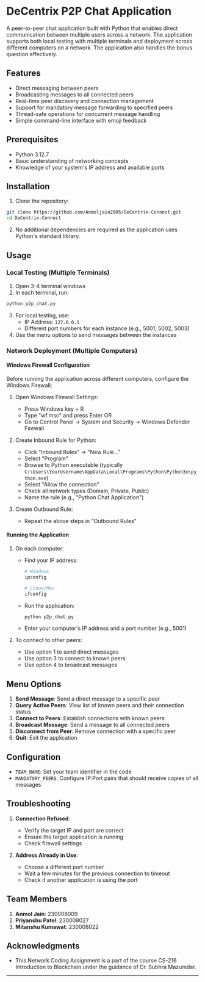 # DeCentrix P2P Chat Application

A peer-to-peer chat application built with Python that enables direct communication between multiple users across a network. The application supports both local testing with multiple terminals and deployment across different computers on a network. The application also handles the bonus question effectively.

## Features

- Direct messaging between peers
- Broadcasting messages to all connected peers
- Real-time peer discovery and connection management
- Support for mandatory message forwarding to specified peers
- Thread-safe operations for concurrent message handling
- Simple command-line interface with emoji feedback

## Prerequisites

- Python 3.12.7
- Basic understanding of networking concepts
- Knowledge of your system's IP address and available ports

## Installation

1. Clone the repository:
```bash
git clone https://github.com/Anmoljain2005/DeCentrix-Connect.git
cd DeCentrix-Connect
```

2. No additional dependencies are required as the application uses Python's standard library.

## Usage

### Local Testing (Multiple Terminals)

1. Open 3-4 terminal windows
2. In each terminal, run:
```bash
python p2p_chat.py
```
3. For local testing, use:
   - IP Address: `127.0.0.1`
   - Different port numbers for each instance (e.g., 5001, 5002, 5003)
4. Use the menu options to send messages between the instances

### Network Deployment (Multiple Computers)

#### Windows Firewall Configuration

Before running the application across different computers, configure the Windows Firewall:

1. Open Windows Firewall Settings:
   - Press Windows key + R
   - Type "wf.msc" and press Enter
   OR
   - Go to Control Panel → System and Security → Windows Defender Firewall

2. Create Inbound Rule for Python:
   - Click "Inbound Rules" → "New Rule..."
   - Select "Program"
   - Browse to Python executable (typically `C:\Users\YourUsername\AppData\Local\Programs\Python\Python3x\python.exe`)
   - Select "Allow the connection"
   - Check all network types (Domain, Private, Public)
   - Name the rule (e.g., "Python Chat Application")

3. Create Outbound Rule:
   - Repeat the above steps in "Outbound Rules"

#### Running the Application

1. On each computer:
   - Find your IP address:
     ```bash
     # Windows
     ipconfig
     
     # Linux/Mac
     ifconfig
     ```
   - Run the application:
     ```bash
     python p2p_chat.py
     ```
   - Enter your computer's IP address and a port number (e.g., 5001)

2. To connect to other peers:
   - Use option 1 to send direct messages
   - Use option 3 to connect to known peers
   - Use option 4 to broadcast messages

## Menu Options

1. **Send Message**: Send a direct message to a specific peer
2. **Query Active Peers**: View list of known peers and their connection status
3. **Connect to Peers**: Establish connections with known peers
4. **Broadcast Message**: Send a message to all connected peers
5. **Disconnect from Peer**: Remove connection with a specific peer
0. **Quit**: Exit the application

## Configuration

- `TEAM_NAME`: Set your team identifier in the code
- `MANDATORY_PEERS`: Configure IP:Port pairs that should receive copies of all messages

## Troubleshooting

1. **Connection Refused**:
   - Verify the target IP and port are correct
   - Ensure the target application is running
   - Check firewall settings

2. **Address Already in Use**:
   - Choose a different port number
   - Wait a few minutes for the previous connection to timeout
   - Check if another application is using the port

## Team Members
1. **Anmol Jain**: 230008009
2. **Priyanshu Patel**: 230008027
3. **Mitanshu Kumawat**: 230008022

## Acknowledgments
- This Network Coding Assignment is a part of the course CS-216 Introduction to Blockchain under the guidance of Dr. Subhra Mazumdar.

---
